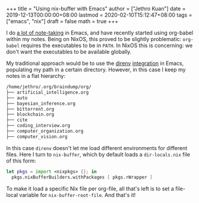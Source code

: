 +++
title = "Using nix-buffer with Emacs"
author = ["Jethro Kuan"]
date = 2019-12-13T00:00:00+08:00
lastmod = 2020-02-10T15:12:47+08:00
tags = ["emacs", "nix"]
draft = false
math = true
+++

I do [a lot of note-taking](https://braindump.jethrokuan.com/) in Emacs, and have recently started using
org-babel within my notes. Being on NixOS, this proved to be slightly
problematic: `org-babel` requires the executables to be in `PATH`. In
NixOS this is concerning: we don't want the executables to be
available globally.

My traditional approach would be to use the [direnv](https://direnv.net/) [integration](https://github.com/shosti/direnv-mode) in
Emacs, populating my path in a certain directory. However, in this
case I keep my notes in a flat hierarchy:

```org
/home/jethro/.org/braindump/org/
├── artificial_intelligence.org
├── auto
├── bayesian_inference.org
├── bittorrent.org
├── blockchain.org
├── cite
├── coding_interview.org
├── computer_organization.org
├── computer_vision.org
```

In this case `direnv` doesn't let me load different environments for
different files. Here I turn to `nix-buffer`, which by default loads a
`dir-locals.nix` file of this form:

```nix
let pkgs = import <nixpkgs> {}; in
  pkgs.nixBufferBuilders.withPackages [ pkgs.rWrapper ]
```

To make it load a specific Nix file per org-file, all that's left is
to set a file-local variable for `nix-buffer-root-file`. And that's it!
